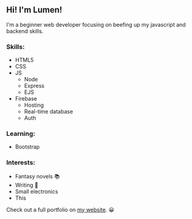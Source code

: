 ## Hi! I'm Lumen!

I'm a beginner web developer focusing on beefing up my javascript and backend skills.

### Skills:
- HTML5
- CSS
- JS
  - Node
  - Express
  - EJS
- Firebase
  - Hosting
  - Real-time database
  - Auth

### Learning:
- Bootstrap

### Interests:
- Fantasy novels 📚
- Writing 📝
- Small electronics
- This

Check out a full portfolio on [my website](https:lumenkeyes.com). 😀

